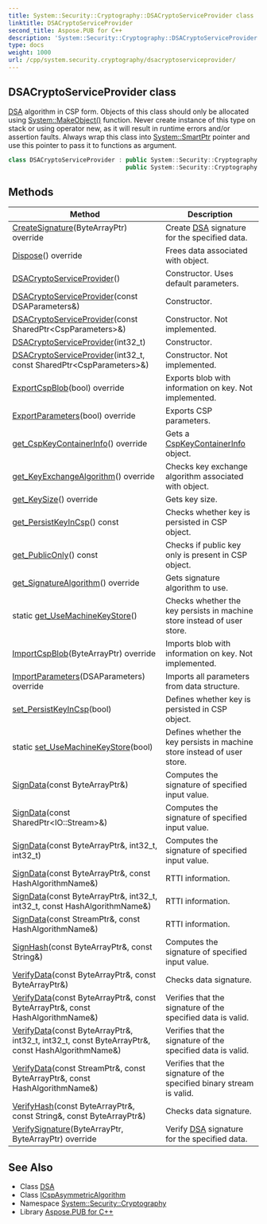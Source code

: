 ```yaml
---
title: System::Security::Cryptography::DSACryptoServiceProvider class
linktitle: DSACryptoServiceProvider
second_title: Aspose.PUB for C++
description: 'System::Security::Cryptography::DSACryptoServiceProvider class. DSA algorithm in CSP form. Objects of this class should only be allocated using System::MakeObject() function. Never create instance of this type on stack or using operator new, as it will result in runtime errors and/or assertion faults. Always wrap this class into System::SmartPtr pointer and use this pointer to pass it to functions as argument in C++.'
type: docs
weight: 1000
url: /cpp/system.security.cryptography/dsacryptoserviceprovider/
---
```

## DSACryptoServiceProvider class


[DSA](../dsa/) algorithm in CSP form. Objects of this class should only be allocated using [System::MakeObject()](../../system/makeobject/) function. Never create instance of this type on stack or using operator new, as it will result in runtime errors and/or assertion faults. Always wrap this class into [System::SmartPtr](../../system/smartptr/) pointer and use this pointer to pass it to functions as argument.

```cpp
class DSACryptoServiceProvider : public System::Security::Cryptography::DSA,
                                 public System::Security::Cryptography::ICspAsymmetricAlgorithm
```

## Methods

| Method | Description |
| --- | --- |
| [CreateSignature](./createsignature/)(ByteArrayPtr) override | Create [DSA](../dsa/) signature for the specified data. |
| [Dispose](./dispose/)() override | Frees data associated with object. |
| [DSACryptoServiceProvider](./dsacryptoserviceprovider/)() | Constructor. Uses default parameters. |
| [DSACryptoServiceProvider](./dsacryptoserviceprovider/)(const DSAParameters\&) | Constructor. |
| [DSACryptoServiceProvider](./dsacryptoserviceprovider/)(const SharedPtr\<CspParameters\>\&) | Constructor. Not implemented. |
| [DSACryptoServiceProvider](./dsacryptoserviceprovider/)(int32_t) | Constructor. |
| [DSACryptoServiceProvider](./dsacryptoserviceprovider/)(int32_t, const SharedPtr\<CspParameters\>\&) | Constructor. Not implemented. |
| [ExportCspBlob](./exportcspblob/)(bool) override | Exports blob with information on key. Not implemented. |
| [ExportParameters](./exportparameters/)(bool) override | Exports CSP parameters. |
| [get_CspKeyContainerInfo](./get_cspkeycontainerinfo/)() override | Gets a [CspKeyContainerInfo](../cspkeycontainerinfo/) object. |
| [get_KeyExchangeAlgorithm](./get_keyexchangealgorithm/)() override | Checks key exchange algorithm associated with object. |
| [get_KeySize](./get_keysize/)() override | Gets key size. |
| [get_PersistKeyInCsp](./get_persistkeyincsp/)() const | Checks whether key is persisted in CSP object. |
| [get_PublicOnly](./get_publiconly/)() const | Checks if public key only is present in CSP object. |
| [get_SignatureAlgorithm](./get_signaturealgorithm/)() override | Gets signature algorithm to use. |
| static [get_UseMachineKeyStore](./get_usemachinekeystore/)() | Checks whether the key persists in machine store instead of user store. |
| [ImportCspBlob](./importcspblob/)(ByteArrayPtr) override | Imports blob with information on key. Not implemented. |
| [ImportParameters](./importparameters/)(DSAParameters) override | Imports all parameters from data structure. |
| [set_PersistKeyInCsp](./set_persistkeyincsp/)(bool) | Defines whether key is persisted in CSP object. |
| static [set_UseMachineKeyStore](./set_usemachinekeystore/)(bool) | Defines whether the key persists in machine store instead of user store. |
| [SignData](./signdata/)(const ByteArrayPtr\&) | Computes the signature of specified input value. |
| [SignData](./signdata/)(const SharedPtr\<IO::Stream\>\&) | Computes the signature of specified input value. |
| [SignData](./signdata/)(const ByteArrayPtr\&, int32_t, int32_t) | Computes the signature of specified input value. |
| [SignData](./signdata/)(const ByteArrayPtr\&, const HashAlgorithmName\&) | RTTI information. |
| [SignData](./signdata/)(const ByteArrayPtr\&, int32_t, int32_t, const HashAlgorithmName\&) | RTTI information. |
| [SignData](./signdata/)(const StreamPtr\&, const HashAlgorithmName\&) | RTTI information. |
| [SignHash](./signhash/)(const ByteArrayPtr\&, const String\&) | Computes the signature of specified input value. |
| [VerifyData](./verifydata/)(const ByteArrayPtr\&, const ByteArrayPtr\&) | Checks data signature. |
| [VerifyData](./verifydata/)(const ByteArrayPtr\&, const ByteArrayPtr\&, const HashAlgorithmName\&) | Verifies that the signature of the specified data is valid. |
| [VerifyData](./verifydata/)(const ByteArrayPtr\&, int32_t, int32_t, const ByteArrayPtr\&, const HashAlgorithmName\&) | Verifies that the signature of the specified data is valid. |
| [VerifyData](./verifydata/)(const StreamPtr\&, const ByteArrayPtr\&, const HashAlgorithmName\&) | Verifies that the signature of the specified binary stream is valid. |
| [VerifyHash](./verifyhash/)(const ByteArrayPtr\&, const String\&, const ByteArrayPtr\&) | Checks data signature. |
| [VerifySignature](./verifysignature/)(ByteArrayPtr, ByteArrayPtr) override | Verify [DSA](../dsa/) signature for the specified data. |
## See Also

* Class [DSA](../dsa/)
* Class [ICspAsymmetricAlgorithm](../icspasymmetricalgorithm/)
* Namespace [System::Security::Cryptography](../)
* Library [Aspose.PUB for C++](../../)
